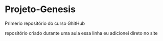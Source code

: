 # Projeto-Genesis
 Primerio repositório do curso GhitHub

 repositório criado durante uma aula 
 essa linha eu adicionei direto no site 
